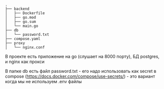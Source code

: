 ```
.
├── backend
│   ├── Dockerfile
│   ├── go.mod
│   ├── go.sum
│   └── main.go
├── db
│   └── password.txt
├── compose.yaml
├── proxy
│   └── nginx.conf
```
В проекте есть приложение на go (слушает на 8000 порту), БД postgres, и nginx как прокси

В папке db есть файл password.txt - его надо использовать как secret в compose (https://docs.docker.com/compose/use-secrets/) - это вариант когда мы не используем .env файлы



